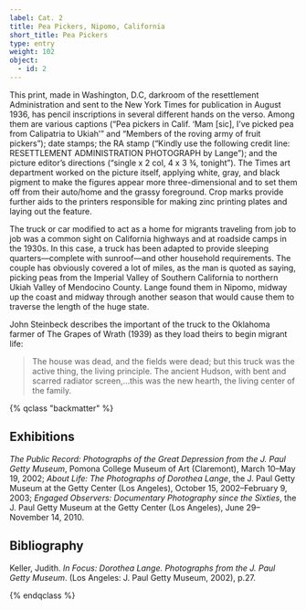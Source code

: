 ```yaml
---
label: Cat. 2
title: Pea Pickers, Nipomo, California
short_title: Pea Pickers
type: entry
weight: 102
object:
  - id: 2
---
```


This print, made in Washington, D.C, darkroom of the resettlement Administration and sent to the New York Times for publication in August 1936, has pencil inscriptions in several different hands on the verso. Among them are various captions (“Pea pickers in Calif. ‘Mam [sic], I’ve picked pea from Calipatria to Ukiah’” and “Members of the roving army of fruit pickers”); date stamps; the RA stamp (“Kindly use the following credit line: RESETTLEMENT ADMINISTRATION PHOTOGRAPH by Lange”); and the picture editor’s directions (“single x 2 col, 4 x 3 ¾, tonight”). The Times art department worked on the picture itself, applying white, gray, and black pigment to make the figures appear more three-dimensional and to set them off from their auto/home and the grassy foreground. Crop marks provide further aids to the printers responsible for making zinc printing plates and laying out the feature.

The truck or car modified to act as a home for migrants traveling from job to job was a common sight on California highways and at roadside camps in the 1930s. In this case, a truck has been adapted to provide sleeping quarters—complete with sunroof—and other household requirements. The couple has obviously covered a lot of miles, as the man is quoted as saying, picking peas from the Imperial Valley of Southern California to northern Ukiah Valley of Mendocino County. Lange found them in Nipomo, midway up the coast and midway through another season that would cause them to traverse the length of the huge state.

John Steinbeck describes the important of the truck to the Oklahoma farmer of The Grapes of Wrath (1939) as they load theirs to begin migrant life:

> The house was dead, and the fields were dead; but this truck was the active thing, the living principle. The ancient Hudson, with bent and scarred radiator screen,…this was the new hearth, the living center of the family.

{% qclass "backmatter" %}

## Exhibitions

*The Public Record: Photographs of the Great Depression from the J. Paul Getty Museum*, Pomona College Museum of Art (Claremont), March 10–May 19, 2002; *About Life: The Photographs of Dorothea Lange*, the J. Paul Getty Museum at the Getty Center (Los Angeles), October 15, 2002–February 9, 2003; *Engaged Observers: Documentary Photography since the Sixties*, the J. Paul Getty Museum at the Getty Center (Los Angeles), June 29–November 14, 2010.

## Bibliography

Keller, Judith. *In Focus: Dorothea Lange. Photographs from the J. Paul Getty Museum*. (Los Angeles: J. Paul Getty Museum, 2002), p.27.

{% endqclass %}
